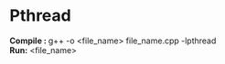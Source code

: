 # Pthread

<b>Compile : </b> g++ -o <file_name> file_name.cpp -lpthread
<br />
<b>Run:</b> <file_name>

